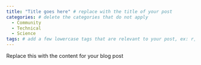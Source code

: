 ```yaml
---
title: "Title goes here" # replace with the title of your post
categories: # delete the categories that do not apply
  - Community
  - Technical
  - Science
tags: # add a few lowercase tags that are relevant to your post, ex: r, python, genomics, workflows
---
```


Replace this with the content for your blog post
